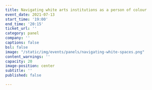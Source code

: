 ```yaml
---
title: Navigating white arts institutions as a person of colour
event_date: 2021-07-13
start_time: '19:00'
end_time: '20:15'
ticket_url: ''
category: panel
company: ''
captions: false
bsl: false
image: "/static/img/events/panels/navigating-white-spaces.png"
content_warnings: ''
capacity: 20
image-position: center
subtitle: ''
published: false 

---
```

